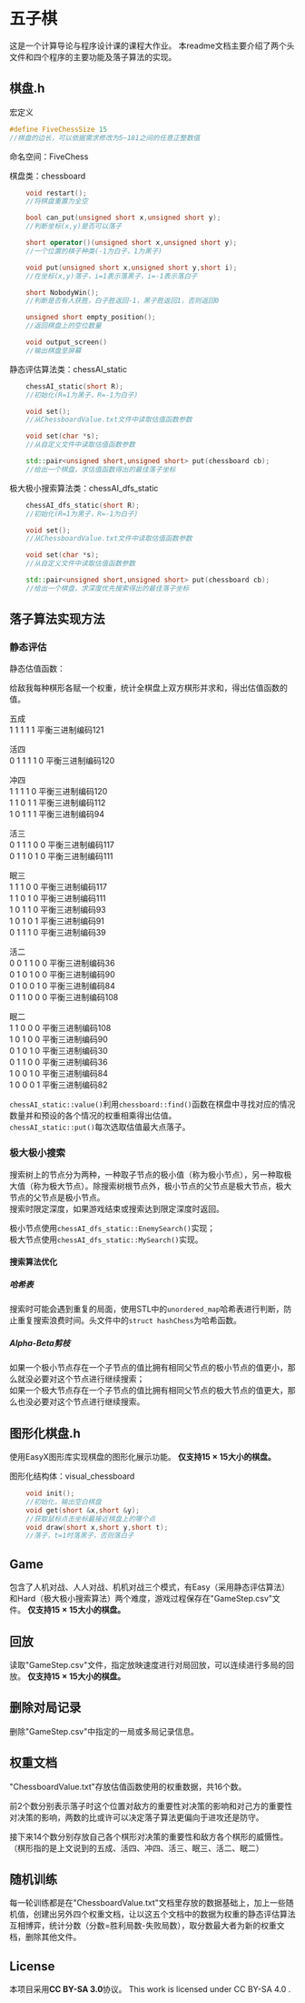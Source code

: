 # 五子棋

这是一个计算导论与程序设计课的课程大作业。
本readme文档主要介绍了两个头文件和四个程序的主要功能及落子算法的实现。

## 棋盘.h

宏定义

```cpp
#define FiveChessSize 15
//棋盘的边长，可以依据需求修改为5~181之间的任意正整数值
```

命名空间：FiveChess

棋盘类：chessboard

```cpp
    void restart();
    //将棋盘重置为全空

    bool can_put(unsigned short x,unsigned short y);
    //判断坐标(x,y)是否可以落子

    short operator()(unsigned short x,unsigned short y);
    //一个位置的棋子种类(-1为白子，1为黑子)

    void put(unsigned short x,unsigned short y,short i);
    //在坐标(x,y)落子，i=1表示落黑子，i=-1表示落白子

    short NobodyWin();
    //判断是否有人获胜，白子胜返回-1，黑子胜返回1，否则返回0

    unsigned short empty_position();
    //返回棋盘上的空位数量

    void output_screen()
    //输出棋盘至屏幕
```

静态评估算法类：chessAI_static

```cpp
    chessAI_static(short R);
    //初始化(R=1为黑子，R=-1为白子)

    void set();
    //从ChessboardValue.txt文件中读取估值函数参数

    void set(char *s);
    //从自定义文件中读取估值函数参数

    std::pair<unsigned short,unsigned short> put(chessboard cb);
    //给出一个棋盘，求估值函数得出的最佳落子坐标
```

极大极小搜索算法类：chessAI_dfs_static

```cpp
    chessAI_dfs_static(short R);
    //初始化(R=1为黑子，R=-1为白子)

    void set();
    //从ChessboardValue.txt文件中读取估值函数参数

    void set(char *s);
    //从自定义文件中读取估值函数参数

    std::pair<unsigned short,unsigned short> put(chessboard cb);
    //给出一个棋盘，求深度优先搜索得出的最佳落子坐标
```

## 落子算法实现方法

### 静态评估

静态估值函数：

给敌我每种棋形各赋一个权重，统计全棋盘上双方棋形并求和，得出估值函数的值。

五成\
1 1 1 1 1 平衡三进制编码121

活四\
0 1 1 1 1 0 平衡三进制编码120

冲四\
1 1 1 1 0 平衡三进制编码120\
1 1 0 1 1 平衡三进制编码112\
1 0 1 1 1 平衡三进制编码94

活三\
0 1 1 1 0 0 平衡三进制编码117\
0 1 1 0 1 0 平衡三进制编码111

眠三\
1 1 1 0 0 平衡三进制编码117\
1 1 0 1 0 平衡三进制编码111\
1 0 1 1 0 平衡三进制编码93\
1 0 1 0 1 平衡三进制编码91\
0 1 1 1 0 平衡三进制编码39

活二\
0 0 1 1 0 0 平衡三进制编码36\
0 1 0 1 0 0 平衡三进制编码90\
0 1 0 0 1 0 平衡三进制编码84\
0 1 1 0 0 0 平衡三进制编码108

眠二\
1 1 0 0 0 平衡三进制编码108\
1 0 1 0 0 平衡三进制编码90\
0 1 0 1 0 平衡三进制编码30\
0 1 1 0 0 平衡三进制编码36\
1 0 0 1 0 平衡三进制编码84\
1 0 0 0 1 平衡三进制编码82

```chessAI_static::value()```利用```chessboard::find()```函数在棋盘中寻找对应的情况数量并和预设的各个情况的权重相乘得出估值。\
```chessAI_static::put()```每次选取估值最大点落子。

### 极大极小搜索

搜索树上的节点分为两种，一种取子节点的极小值（称为极小节点），另一种取极大值（称为极大节点）。除搜索树根节点外，极小节点的父节点是极大节点，极大节点的父节点是极小节点。\
搜索时限定深度，如果游戏结束或搜索达到限定深度时返回。

极小节点使用```chessAI_dfs_static::EnemySearch()```实现；\
极大节点使用```chessAI_dfs_static::MySearch()```实现。

#### 搜索算法优化

##### 哈希表

搜索时可能会遇到重复的局面，使用STL中的```unordered_map```哈希表进行判断，防止重复搜索浪费时间。头文件中的```struct hashChess```为哈希函数。

##### Alpha-Beta剪枝

如果一个极小节点存在一个子节点的值比拥有相同父节点的极小节点的值更小，那么就没必要对这个节点进行继续搜索；\
如果一个极大节点存在一个子节点的值比拥有相同父节点的极大节点的值更大，那么也没必要对这个节点进行继续搜索。

## 图形化棋盘.h

使用EasyX图形库实现棋盘的图形化展示功能。
**仅支持$15\times15$大小的棋盘。**

图形化结构体：visual_chessboard

```cpp
    void init();
    //初始化，输出空白棋盘
    void get(short &x,short &y);
    //获取鼠标点击坐标最接近棋盘上的哪个点
    void draw(short x,short y,short t);
    //落子，t=1时落黑子，否则落白子
```

## Game

包含了人机对战、人人对战、机机对战三个模式，有Easy（采用静态评估算法）和Hard（极大极小搜索算法）两个难度，游戏过程保存在"GameStep.csv"文件。
**仅支持$15\times15$大小的棋盘。**

## 回放

读取"GameStep.csv"文件，指定放映速度进行对局回放，可以连续进行多局的回放。
**仅支持$15\times15$大小的棋盘。**

## 删除对局记录

删除"GameStep.csv"中指定的一局或多局记录信息。

## 权重文档

"ChessboardValue.txt"存放估值函数使用的权重数据，共16个数。

前2个数分别表示落子时这个位置对敌方的重要性对决策的影响和对己方的重要性对决策的影响，两数的比或许可以决定落子算法更偏向于进攻还是防守。

接下来14个数分别存放自己各个棋形对决策的重要性和敌方各个棋形的威慑性。（棋形指的是上文说到的五成、活四、冲四、活三、眠三、活二、眠二）

## 随机训练

每一轮训练都是在"ChessboardValue.txt"文档里存放的数据基础上，加上一些随机值，创建出另外四个权重文档，让以这五个文档中的数据为权重的静态评估算法互相博弈，统计分数（分数=胜利局数-失败局数），取分数最大者为新的权重文档，删除其他文件。

## License

本项目采用**CC BY-SA 3.0**协议。
This work is licensed under CC BY-SA 4.0 .
